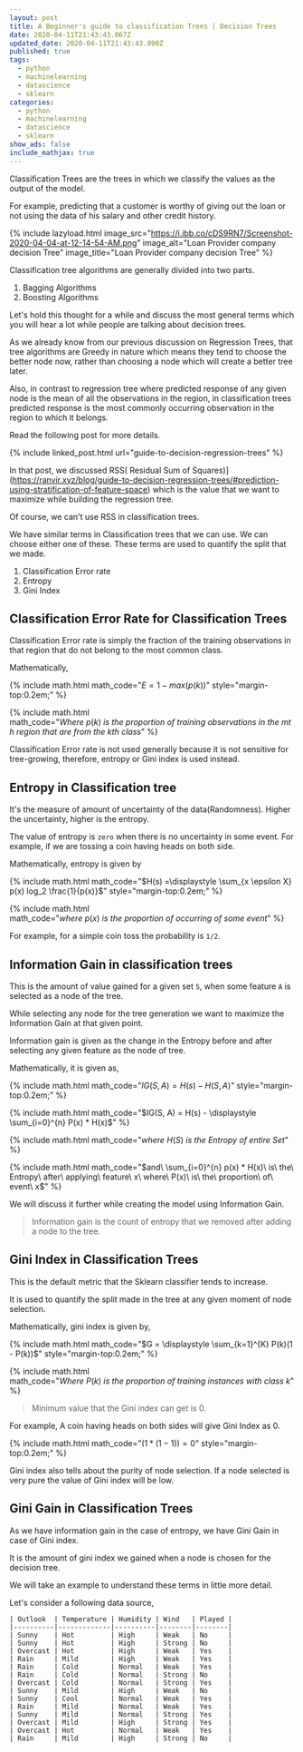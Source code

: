 ```yaml
---
layout: post
title: A Beginner's guide to classification Trees | Decision Trees
date: 2020-04-11T21:43:43.067Z
updated_date: 2020-04-11T21:43:43.090Z
published: true
tags:
  - python
  - machinelearning
  - datascience
  - sklearn
categories:
  - python
  - machinelearning
  - datascience
  - sklearn
show_ads: false
include_mathjax: true
---
```

Classification Trees are the trees in which we classify the values as the output of the model.

For example, predicting that a customer is worthy of giving out the loan or not using the data of his salary and other credit history.

{% include lazyload.html image_src="https://i.ibb.co/cDS9RN7/Screenshot-2020-04-04-at-12-14-54-AM.png" image_alt="Loan Provider company decision Tree" image_title="Loan Provider company decision Tree" %}

Classification tree algorithms are generally divided into two parts.

1. Bagging Algorithms
2. Boosting Algorithms

Let's hold this thought for a while and discuss the most general terms which you will hear a lot while people are talking about decision trees.

As we already know from our previous discussion on Regression Trees, that tree algorithms are Greedy in nature which means they tend to choose the better node now, rather than choosing a node which will create a better tree later.

Also, in contrast to regression tree where predicted response of any given node is the mean of all the observations in the region, in classification trees predicted response is the most commonly occurring observation in the region to which it belongs.

Read the following post for more details.

{% include linked_post.html url="guide-to-decision-regression-trees" %}

In that post, we discussed RSS( Residual Sum of Squares)](https://ranvir.xyz/blog/guide-to-decision-regression-trees/#prediction-using-stratification-of-feature-space) which is the value that we want to maximize while building the regression tree.

Of course, we can't use RSS in classification trees.

We have similar terms in Classification trees that we can use. We can choose either one of these. These terms are used to quantify the split that we made.

1. Classification Error rate
2. Entropy
3. Gini Index

## Classification Error Rate for Classification Trees

Classification Error rate is simply the fraction of the training observations in that region that do not belong to the most common class.

Mathematically,

{% include math.html math_code="$E = 1 - max(p(k))$" style="margin-top:0.2em;" %}

{% include math.html math_code="$Where\ p(k)\ is\ the\ proportion\ of\ training\ observations\ in\ the\ mth\ region\ that\ are\ from\ the\ kth\ class$" %}

Classification Error rate is not used generally because it is not sensitive for tree-growing, therefore, entropy or Gini index is used instead.

## Entropy in Classification tree

It's the measure of amount of uncertainty of the data(Randomness). Higher the uncertainty, higher is the entropy.

The value of entropy is `zero` when there is no uncertainty in some event. For example, if we are tossing a coin having heads on both side.

Mathematically, entropy is given by

{% include math.html math_code="$H(s) =\displaystyle \sum_{x \epsilon X} p(x) log_2 \frac{1}{p(x)}$" style="margin-top:0.2em;" %}

{% include math.html math_code="$where\ p(x)\ is\ the\ proportion\ of\ occurring\ of\ some\ event$" %}

For example, for a simple coin toss the probability is `1/2`.

## Information Gain in classification trees

This is the amount of value gained for a given set `S`, when some feature `A` is selected as a node of the tree.

While selecting any node for the tree generation we want to maximize the Information Gain at that given point.

Information gain is given as the change in the Entropy before and after selecting any given feature as the node of tree.

Mathematically, it is given as,

{% include math.html math_code="$IG(S, A) = H(s) - H(S, A)$" style="margin-top:0.2em;" %}

{% include math.html math_code="$IG(S, A) = H(s) - \displaystyle \sum_{i=0}^{n} P(x) * H(x)$" %}

{% include math.html math_code="$where\ H(S)\ is\ the\ Entropy\ of\ entire\ Set$" %}

{% include math.html math_code="$and\ \sum_{i=0}^{n} p(x) * H(x)\ is\ the\ Entropy\ after\ applying\ feature\ x\ where\ P(x)\ is\ the\ proportion\ of\ event\ x$" %}

We will discuss it further while creating the model using Information Gain.

> Information gain is the count of entropy that we removed after adding a node to the tree.

## Gini Index in Classification Trees

This is the default metric that the Sklearn classifier tends to increase. 

It is used to quantify the split made in the tree at any given moment of node selection.

Mathematically, gini index is given by,

{% include math.html math_code="$G = \displaystyle \sum_{k=1}^{K} P(k)(1 - P(k))$" style="margin-top:0.2em;" %}

{% include math.html math_code="$Where\ P(k)\ is\ the\ proportion\ of\ training\ instances\ with\ class\ k$" %}

> Minimum value that the Gini index can get is 0.

For example, A coin having heads on both sides will give Gini Index as 0.

{% include math.html math_code="$(1 * (1 - 1)) = 0$" style="margin-top:0.2em;" %}

Gini index also tells about the purity of node selection. If a node selected is very pure the value of Gini index will be low.

## Gini Gain in Classification Trees

As we have information gain in the case of entropy, we have Gini Gain in case of Gini index.

It is the amount of gini index we gained when a node is chosen for the decision tree.

We will take an example to understand these terms in little more detail.

Let's consider a following data source,

```
| Outlook  | Temperature | Humidity | Wind   | Played |
|----------|-------------|----------|--------|--------|
| Sunny    | Hot         | High     | Weak   | No     |
| Sunny    | Hot         | High     | Strong | No     |
| Overcast | Hot         | High     | Weak   | Yes    |
| Rain     | Mild        | High     | Weak   | Yes    |
| Rain     | Cold        | Normal   | Weak   | Yes    |
| Rain     | Cold        | Normal   | Strong | No     |
| Overcast | Cold        | Normal   | Strong | Yes    |
| Sunny    | Mild        | High     | Weak   | No     |
| Sunny    | Cool        | Normal   | Weak   | Yes    |
| Rain     | Mild        | Normal   | Weak   | Yes    |
| Sunny    | Mild        | Normal   | Strong | Yes    |
| Overcast | Mild        | High     | Strong | Yes    |
| Overcast | Hot         | Normal   | Weak   | Yes    |
| Rain     | Mild        | High     | Strong | No     |
```
